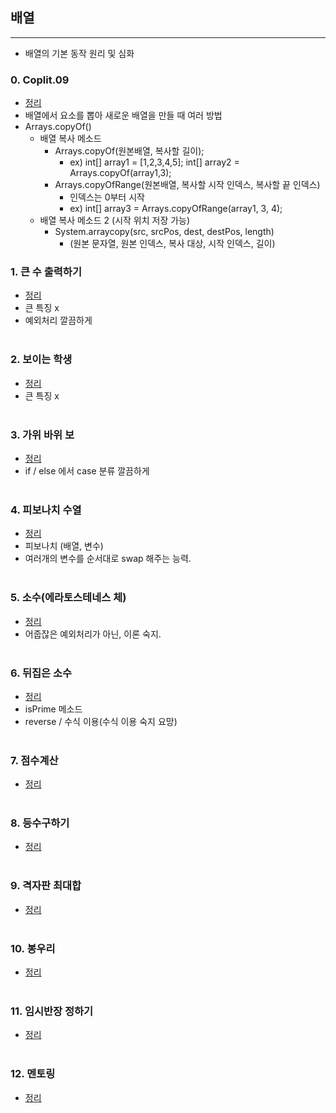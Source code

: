 ## 배열
-----------------------------------------------------
- 배열의 기본 동작 원리 및 심화

### 0. Coplit.09
- [정리](https://github.com/ssu18/TIL/blob/main/Problem%20Solving/Inflearn/Array/Coplit.09.md)
- 배열에서 요소를 뽑아 새로운 배열을 만들 때 여러 방법
- Arrays.copyOf()
  - 배열 복사 메소드
    - Arrays.copyOf(원본배열, 복사할 길이);
      - ex) int[] array1 = [1,2,3,4,5]; int[] array2 = Arrays.copyOf(array1,3);
    - Arrays.copyOfRange(원본배열, 복사할 시작 인덱스, 복사할 끝 인덱스)
      - 인덱스는 0부터 시작
      - ex) int[] array3 = Arrays.copyOfRange(array1, 3, 4);
  - 배열 복사 메소드 2 (시작 위치 저장 가능)
    - System.arraycopy(src, srcPos, dest, destPos, length)
      - (원본 문자열, 원본 인덱스, 복사 대상, 시작 인덱스, 길이)

### 1. 큰 수 출력하기
- [정리](https://github.com/ssu18/TIL/blob/main/Problem%20Solving/Inflearn/Array/P1.md)
- 큰 특징 x
- 예외처리 깔끔하게
<br><br>

### 2. 보이는 학생
- [정리](https://github.com/ssu18/TIL/blob/main/Problem%20Solving/Inflearn/Array/P2.md)
- 큰 특징 x
<br><br>

### 3. 가위 바위 보
- [정리](https://github.com/ssu18/TIL/blob/main/Problem%20Solving/Inflearn/Array/P3.md)
- if / else 에서 case 분류 깔끔하게
<br><br>

### 4. 피보나치 수열
- [정리](https://github.com/ssu18/TIL/blob/main/Problem%20Solving/Inflearn/Array/P4.md)
- 피보나치 (배열, 변수)
- 여러개의 변수를 순서대로 swap 해주는 능력.
<br><br>

### 5. 소수(에라토스테네스 체)
- [정리](https://github.com/ssu18/TIL/blob/main/Problem%20Solving/Inflearn/Array/P5.md)
- 어줍잖은 예외처리가 아닌, 이론 숙지.
<br><br>

### 6. 뒤집은 소수
- [정리](https://github.com/ssu18/TIL/blob/main/Problem%20Solving/Inflearn/Array/P6.md)
- isPrime 메소드
- reverse / 수식 이용(수식 이용 숙지 요망)
<br><br>

### 7. 점수계산
- [정리]()
<br><br>

### 8. 등수구하기
- [정리]()
<br><br>

### 9. 격자판 최대합
- [정리]()
<br><br>

### 10. 봉우리
- [정리]()
<br><br>

### 11. 임시반장 정하기
- [정리]()
<br><br>

### 12. 멘토링
- [정리]()
<br><br>

